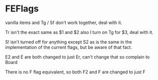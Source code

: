 # FEFlags

vanilla items and Tg / Sf don't work together, deal with it. 

Tr isn't the exact same as $1 and $2 also I turn on Tg for $3, deal with it. 

S! isn't turned off for anything except S2 as is the same in the implementation of the current flags, but be aware of that fact. 

E2 and E are both changed to just Er, can't change that so complain to Board

There is no F flag equivalent, so both F2 and F are changed to just F
